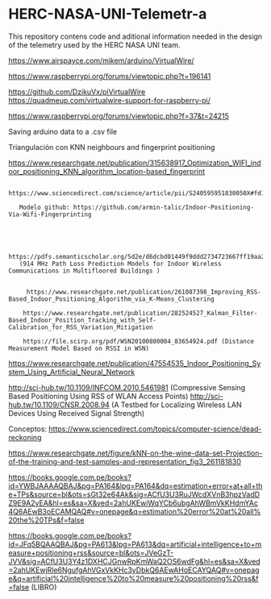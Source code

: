 # HERC-NASA-UNI-Telemetr-a
This repository contens code and aditional information needed in the design of the telemetry used by the HERC NASA UNI team.

https://www.airspayce.com/mikem/arduino/VirtualWire/

https://www.raspberrypi.org/forums/viewtopic.php?t=196141

https://github.com/DzikuVx/piVirtualWire
https://quadmeup.com/virtualwire-support-for-raspberry-pi/

https://www.raspberrypi.org/forums/viewtopic.php?f=37&t=24215

Saving arduino data to a .csv file

  Triangulación con KNN neighbours and fingerprint positioning
  
  https://www.researchgate.net/publication/315638917_Optimization_WIFI_indoor_positioning_KNN_algorithm_location-based_fingerprint

       https://www.sciencedirect.com/science/article/pii/S240595951830050X#fd1
      
       Modelo github: https://github.com/armin-talic/Indoor-Positioning-Via-Wifi-Fingerprinting


       

       https://pdfs.semanticscholar.org/5d2e/d6dcbd01449f9ddd2734723667ff19aa2947.pdf
       (914 MHz Path Loss Prediction Models for Indoor Wireless Communications in Multifloored Buildings )
        

         https://www.researchgate.net/publication/261087398_Improving_RSS-Based_Indoor_Positioning_Algorithm_via_K-Means_Clustering

        https://www.researchgate.net/publication/282524527_Kalman_Filter-Based_Indoor_Position_Tracking_with_Self-Calibration_for_RSS_Variation_Mitigation

        https://file.scirp.org/pdf/WSN20100800004_83654924.pdf (Distance Measurement Model Based on RSSI in WSN)


https://www.researchgate.net/publication/47554535_Indoor_Positioning_System_Using_Artificial_Neural_Network


http://sci-hub.tw/10.1109/INFCOM.2010.5461981 (Compressive Sensing Based Positioning Using
RSS of WLAN Access Points)
http://sci-hub.tw/10.1109/CNSR.2008.94 (A Testbed for Localizing Wireless LAN Devices Using Received Signal Strength)



Conceptos:
https://www.sciencedirect.com/topics/computer-science/dead-reckoning

https://www.researchgate.net/figure/kNN-on-the-wine-data-set-Projection-of-the-training-and-test-samples-and-representation_fig3_261181830

https://books.google.com.pe/books?id=YWBJAAAAQBAJ&pg=PA164&lpg=PA164&dq=estimation+error+at+all+the+TPs&source=bl&ots=sGt32e64Ak&sig=ACfU3U3RuJWcdXVnB3hpzVadDZ9E9A2yEA&hl=es&sa=X&ved=2ahUKEwiWqYCb6ubgAhWBmVkKHdmYAc4Q6AEwB3oECAMQAQ#v=onepage&q=estimation%20error%20at%20all%20the%20TPs&f=false

https://books.google.com.pe/books?id=JFq5BQAAQBAJ&pg=PA613&lpg=PA613&dq=artificial+intelligence+to+measure+positioning+rss&source=bl&ots=JVeGzT-JVV&sig=ACfU3U3Y4z1DXHCJGnwRpKmWaQ2OS6wdFg&hl=es&sa=X&ved=2ahUKEwjRle6NgufgAhVGxVkKHc3yDbkQ6AEwAHoECAYQAQ#v=onepage&q=artificial%20intelligence%20to%20measure%20positioning%20rss&f=false (LIBRO)
